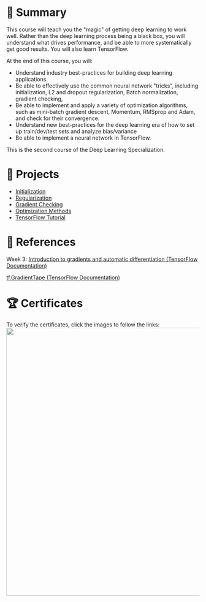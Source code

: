 # 📄 Summary
This course will teach you the "magic" of getting deep learning to work well. Rather than the deep learning process being a black box, you will understand what drives performance, and be able to more systematically get good results. You will also learn TensorFlow.

At the end of this course, you will:
* Understand industry best-practices for building deep learning applications.
* Be able to effectively use the common neural network "tricks", including initialization, L2 and dropout regularization, Batch normalization, gradient checking,
* Be able to implement and apply a variety of optimization algorithms, such as mini-batch gradient descent, Momentum, RMSprop and Adam, and check for their convergence.
* Understand new best-practices for the deep learning era of how to set up train/dev/test sets and analyze bias/variance
* Be able to implement a neural network in TensorFlow.

This is the second course of the Deep Learning Specialization.

# 📂 Projects
* [Initialization](https://github.com/mauritsvzb/DeepLearning.AI-Deep-Learning-Specialization/blob/main/02.%20Improving%20Deep%20Neural%20Networks/01.%20Practical%20Aspects%20of%20Deep%20Learning/Initialization.ipynb)
* [Regularization](https://github.com/mauritsvzb/DeepLearning.AI-Deep-Learning-Specialization/blob/main/02.%20Improving%20Deep%20Neural%20Networks/01.%20Practical%20Aspects%20of%20Deep%20Learning/Regularization.ipynb)
* [Gradient Checking](https://github.com/mauritsvzb/DeepLearning.AI-Deep-Learning-Specialization/blob/main/02.%20Improving%20Deep%20Neural%20Networks/01.%20Practical%20Aspects%20of%20Deep%20Learning/Gradient_Checking.ipynb)
* [Optimization Methods](https://github.com/mauritsvzb/DeepLearning.AI-Deep-Learning-Specialization/blob/main/02.%20Improving%20Deep%20Neural%20Networks/02.%20Optimization%20Algorithms/Optimization_methods.ipynb)
* [TensorFlow Tutorial](https://github.com/mauritsvzb/DeepLearning.AI-Deep-Learning-Specialization/blob/main/02.%20Improving%20Deep%20Neural%20Networks/03.%20Hyperparameter%20Tuning%2C%20Batch%20Normalization%2C%20and%20Programming%20Frameworks/Tensorflow_introduction.ipynb)

# 📄 References
Week 3:
[Introduction to gradients and automatic differentiation (TensorFlow Documentation)](https://www.tensorflow.org/guide/autodiff)

[tf.GradientTape (TensorFlow Documentation)](https://www.tensorflow.org/api_docs/python/tf/GradientTape)

# 🏆 Certificates
To verify the certificates, click the images to follow the links:
[<img src="https://github.com/mauritsvzb/DeepLearning.AI-Deep-Learning-Specialization/assets/13508894/6b4f67e4-659c-45e2-a383-c2dcd790732c.png" width="700">](https://coursera.org/share/30f08a37a9653f33786e47b92e8f431c)
